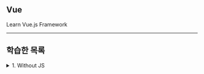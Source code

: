 ## Vue
Learn Vue.js Framework

---

## 학습한 목록

<details>
<summary>1. Without JS</summary>

- starting-project 의 app.js에서 입력된 값을 읽을 수 있도록 index.html의 `input` 태그에 access 해야합니다.
- 버튼에 대한 클릭 이벤트도 수신해야 해야 하기 떄문에 `<button>`에도 access 해야합니다.
- `<ul>` 리스트에도 접근해 새로운 목록을 추가할 수 있어야 합니다.

<br>

> 위의 내용을 수행하기 위해 app.js에 상수(const)를 3개 생성합니다.

```javascript
// Query Selector를 통해 HTML 요소의 Javascript 객체 구현을 가리키는 포인터를 상수에 할당합니다.
const buttonEl = document.querySelector('button');
const inputEl = document.querySelector('input');
const listEl = document.querySelector('ul');

// 이 함수는 사용자가 입력한 값을 받아서 Goal을 수정해줍니다.
function addGoal() {
  const enteredValue = inputEl.value;

  // Javascript로 새 DOM 요소를 프로그래밍 방식으로 생성
  const listItemEl = document.createElement('li');
  listItemEl.textContent = enteredValue;

  // 프로그래밍 방식으로 생성한 listItemEl을 Child로 추가
  listEl.appendChild(listItemEl);
}

// ButtonEl에 Clien Listener 추가해서 버튼에 접근하여 클릭 이벤트 수신
// 두번째 파라미터는 클릭이 발생할 때 실행할 함수 지정
buttonEl.addEventListener('click', addGoal);
```


</details>

<br>